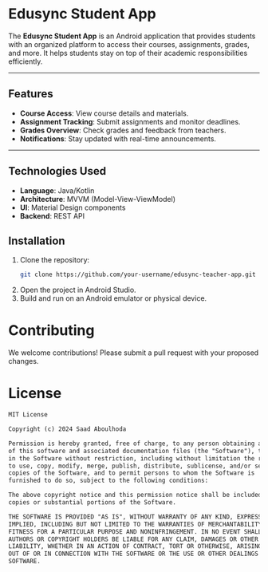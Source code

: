 # Edusync Student App

The **Edusync Student App** is an Android application that provides students with an organized platform to access their courses, assignments, grades, and more. It helps students stay on top of their academic responsibilities efficiently.

---

## Features

- **Course Access**: View course details and materials.
- **Assignment Tracking**: Submit assignments and monitor deadlines.
- **Grades Overview**: Check grades and feedback from teachers.
- **Notifications**: Stay updated with real-time announcements.

---

## Technologies Used

- **Language**: Java/Kotlin
- **Architecture**: MVVM (Model-View-ViewModel)
- **UI**: Material Design components
- **Backend**: REST API

## Installation

1. Clone the repository:
   ```bash
   git clone https://github.com/your-username/edusync-teacher-app.git
2. Open the project in Android Studio.
3. Build and run on an Android emulator or physical device.

# Contributing
We welcome contributions! Please submit a pull request with your proposed changes.

# License
```markdown
MIT License

Copyright (c) 2024 Saad Aboulhoda

Permission is hereby granted, free of charge, to any person obtaining a copy
of this software and associated documentation files (the "Software"), to deal
in the Software without restriction, including without limitation the rights
to use, copy, modify, merge, publish, distribute, sublicense, and/or sell
copies of the Software, and to permit persons to whom the Software is
furnished to do so, subject to the following conditions:

The above copyright notice and this permission notice shall be included in all
copies or substantial portions of the Software.

THE SOFTWARE IS PROVIDED "AS IS", WITHOUT WARRANTY OF ANY KIND, EXPRESS OR
IMPLIED, INCLUDING BUT NOT LIMITED TO THE WARRANTIES OF MERCHANTABILITY,
FITNESS FOR A PARTICULAR PURPOSE AND NONINFRINGEMENT. IN NO EVENT SHALL THE
AUTHORS OR COPYRIGHT HOLDERS BE LIABLE FOR ANY CLAIM, DAMAGES OR OTHER
LIABILITY, WHETHER IN AN ACTION OF CONTRACT, TORT OR OTHERWISE, ARISING FROM,
OUT OF OR IN CONNECTION WITH THE SOFTWARE OR THE USE OR OTHER DEALINGS IN THE
SOFTWARE.
